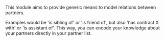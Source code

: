 This module aims to provide generic means to model relations between
partners.

Examples would be 'is sibling of' or 'is friend of', but also 'has
contract X with' or 'is assistant of'. This way, you can encode your
knowledge about your partners directly in your partner list.
